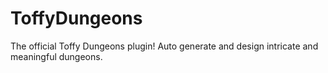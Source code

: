 # ToffyDungeons
The official Toffy Dungeons plugin! Auto generate and design intricate and meaningful dungeons.

